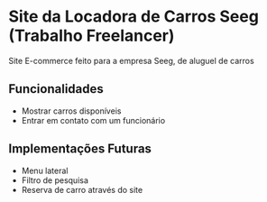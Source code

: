 
# Site da Locadora de Carros Seeg (Trabalho Freelancer)

Site E-commerce feito para a empresa Seeg, de aluguel de carros

## Funcionalidades

- Mostrar carros disponíveis
- Entrar em contato com um funcionário


## Implementações Futuras

- Menu lateral
- Filtro de pesquisa
- Reserva de carro através do site 

